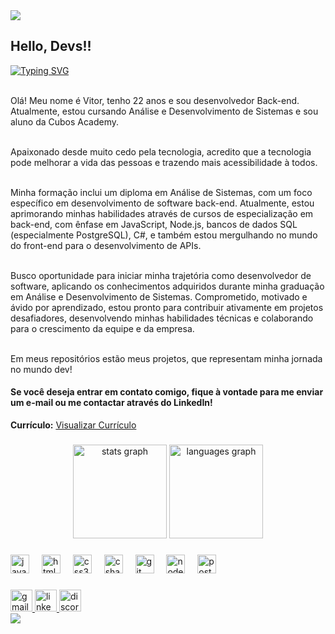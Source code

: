 <img src="https://capsule-render.vercel.app/api?type=waving&color=00bfbf&height=200&section=header&text=Vitor%20Tavares&fontColor=fff&fontSize=40&animation=twinkling" />

## Hello, Devs!! 
[![Typing SVG](https://readme-typing-svg.demolab.com?font=Fira+Code&weight=900&size=23&pause=1000&color=2239F7&background=110CFF00&center=true&vCenter=true&width=800&lines=JavaScript;Node.js;Csharp;PostgreSQL)](https://git.io/typing-svg)

<br>Olá! Meu nome é Vitor, tenho 22 anos e sou desenvolvedor Back-end. Atualmente, estou cursando Análise e Desenvolvimento de Sistemas e sou aluno da Cubos Academy. 
  
  <br>Apaixonado desde muito cedo pela tecnologia, acredito que a tecnologia pode melhorar a vida das pessoas e trazendo mais acessibilidade à todos.</br>

   <br>Minha formação inclui um diploma em Análise de Sistemas, com um foco específico em desenvolvimento de software back-end. Atualmente, estou aprimorando minhas habilidades através de cursos de especialização em back-end, com ênfase em JavaScript, Node.js, bancos de dados SQL (especialmente PostgreSQL), C#, e também estou mergulhando no mundo do front-end para o desenvolvimento de APIs.<br>   
   
<br> Busco oportunidade para iniciar minha trajetória como desenvolvedor de software, aplicando os conhecimentos adquiridos durante minha graduação em Análise e Desenvolvimento de Sistemas. Comprometido, motivado e ávido por aprendizado, estou pronto para contribuir ativamente em projetos desafiadores, desenvolvendo minhas habilidades técnicas e colaborando para o crescimento da equipe e da empresa. <br>
  
  <br> Em meus repositórios estão meus projetos, que representam minha jornada no mundo dev!  <br>
<h4>Se você deseja entrar em contato comigo, fique à vontade para me enviar um e-mail ou me contactar através do LinkedIn!</h4>

**Currículo:** [Visualizar Currículo](https://docs.google.com/document/d/1RhTN9JB8aVo-1vreHJyhy20uDjT9pi1bBMFsKTDwNZA/edit?usp=sharing)


###

<div align="center">
  <img src="https://github-readme-stats.vercel.app/api?username=Vitor6278&hide_title=false&hide_rank=false&show_icons=true&include_all_commits=true&count_private=true&disable_animations=false&theme=dracula&locale=en&hide_border=false" height="150" alt="stats graph"  />
  <img src="https://github-readme-stats.vercel.app/api/top-langs?username=Vitor6278&locale=en&hide_title=false&layout=compact&card_width=320&langs_count=5&theme=dracula&hide_border=false" height="150" alt="languages graph"  />
</div>

###

<div align="left">
  <img src="https://cdn.jsdelivr.net/gh/devicons/devicon/icons/javascript/javascript-original.svg" height="30" alt="javascript logo"  />
  <img width="12" />
  <img src="https://cdn.jsdelivr.net/gh/devicons/devicon/icons/html5/html5-original.svg" height="30" alt="html5 logo"  />
  <img width="12" />
  <img src="https://cdn.jsdelivr.net/gh/devicons/devicon/icons/css3/css3-original.svg" height="30" alt="css3 logo"  />
  <img width="12" />
  <img src="https://cdn.jsdelivr.net/gh/devicons/devicon/icons/csharp/csharp-original.svg" height="30" alt="csharp logo"  />
  <img width="12" />
  <img src="https://cdn.jsdelivr.net/gh/devicons/devicon/icons/git/git-original.svg" height="30" alt="git logo"  />
  <img width="12" />
  <img src="https://cdn.jsdelivr.net/gh/devicons/devicon/icons/nodejs/nodejs-original.svg" height="30" alt="nodejs logo"  />
  <img width="12" />
  <img src="https://cdn.jsdelivr.net/gh/devicons/devicon/icons/postgresql/postgresql-original.svg" height="30" alt="postgresql logo"  />
</div>

###

<div align="left">
  <a href="vitorr6278@gmail.com" target="_blank">
    <img src="https://img.shields.io/static/v1?message=Gmail&logo=gmail&label=&color=D14836&logoColor=white&labelColor=&style=for-the-badge" height="35" alt="gmail logo"  />
  </a>
  <a href="https://linkedin.com/in/vitor-tavares-83085a276" target="_blank">
    <img src="https://img.shields.io/static/v1?message=LinkedIn&logo=linkedin&label=&color=0077B5&logoColor=white&labelColor=&style=for-the-badge" height="35" alt="linkedin logo"  />
  </a>
  <a href="http://discordapp.com/users/____6278" target="_blank">
    <img src="https://img.shields.io/static/v1?message=Discord&logo=discord&label=&color=7289DA&logoColor=white&labelColor=&style=for-the-badge" height="35" alt="discord logo"  />
  </a>
</div>

<img src="https://capsule-render.vercel.app/api?type=waving&color=00bfbf&height=200&section=footer&animation=twinkling" />







